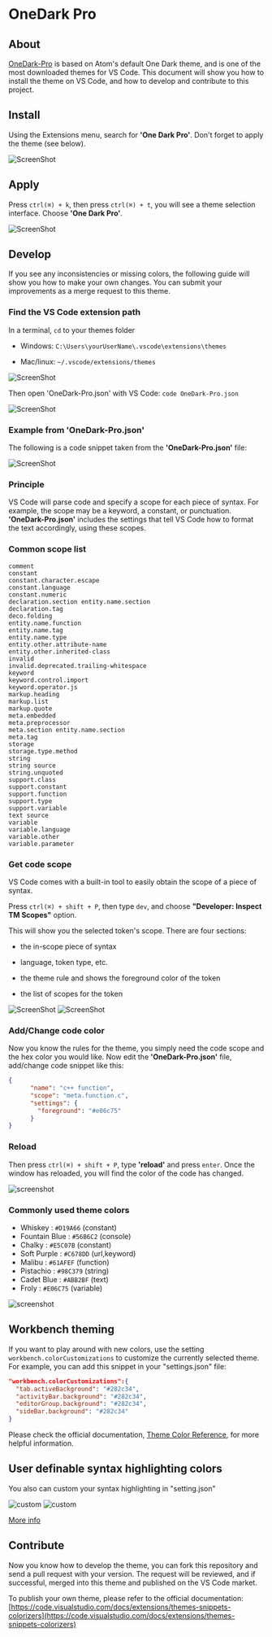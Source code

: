 # OneDark Pro 

## About
[OneDark-Pro](https://marketplace.visualstudio.com/items?itemName=zhuangtongfa.Material-theme) is based on Atom's default One Dark theme, and is one of the most downloaded themes for VS Code. This document will show you how to install the theme on VS Code, and how to develop and contribute to this project.

## Install
Using the Extensions menu, search for **'One Dark Pro'**. Don't forget to apply the theme (see below).

![ScreenShot](https://raw.githubusercontent.com/Binaryify/OneDark-Pro/master/static/screenshot3.png)

## Apply
Press `ctrl(⌘) + k`, then press `ctrl(⌘) + t`, you will see a theme selection interface. Choose **'One Dark Pro'**.

![ScreenShot](https://raw.githubusercontent.com/Binaryify/OneDark-Pro/master/static/screenshot4.png)

## Develop 
If you see any inconsistencies or missing colors, the following guide will show you how to make your own changes. You can submit your improvements as a merge request to this theme.

### Find the VS Code extension path

In a terminal, `cd` to your themes folder

- Windows:
`C:\Users\yourUserName\.vscode\extensions\themes`  

- Mac/linux:
`~/.vscode/extensions/themes`

![ScreenShot](https://raw.githubusercontent.com/Binaryify/OneDark-Pro/master/static/screenshot5.png)

Then open 'OneDark-Pro.json' with VS Code: `code OneDark-Pro.json`

![ScreenShot](https://raw.githubusercontent.com/Binaryify/OneDark-Pro/master/static/screenshot6.png)

### Example from 'OneDark-Pro.json'
The following is a code snippet taken from the **'OneDark-Pro.json'** file:

![ScreenShot](https://raw.githubusercontent.com/Binaryify/OneDark-Pro/master/static/screenshot7.png)

### Principle
VS Code will parse code and specify a scope for each piece of syntax. For example, the scope may be a keyword, a constant, or punctuation. **'OneDark-Pro.json'** includes the settings that tell VS Code how to format the text accordingly, using these scopes.

### Common scope list

```
comment
constant
constant.character.escape
constant.language
constant.numeric
declaration.section entity.name.section
declaration.tag
deco.folding
entity.name.function
entity.name.tag
entity.name.type
entity.other.attribute-name
entity.other.inherited-class
invalid
invalid.deprecated.trailing-whitespace
keyword
keyword.control.import
keyword.operator.js
markup.heading
markup.list
markup.quote
meta.embedded
meta.preprocessor
meta.section entity.name.section
meta.tag
storage
storage.type.method
string
string source
string.unquoted
support.class
support.constant
support.function
support.type
support.variable
text source
variable
variable.language
variable.other
variable.parameter
```

### Get code scope
VS Code comes with a built-in tool to easily obtain the scope of a piece of syntax. 

Press `ctrl(⌘) + shift + P`, then type `dev`, and choose **"Developer: Inspect TM Scopes"** option.

This will show you the selected token's scope. There are four sections:

- the in-scope piece of syntax

- language, token type, etc.

- the theme rule and shows the foreground color of the token

- the list of scopes for the token

![ScreenShot](https://raw.githubusercontent.com/Binaryify/OneDark-Pro/master/static/screenshot8.png)
![ScreenShot](https://raw.githubusercontent.com/Binaryify/OneDark-Pro/master/static/screenshot9.png)

### Add/Change code color
Now you know the rules for the theme, you simply need the code scope and the hex color you would like. Now edit the **'OneDark-Pro.json'** file, add/change code snippet like this:

```json
{
      "name": "c++ function",
      "scope": "meta.function.c",
      "settings": {
        "foreground": "#e06c75"
      }
}
```
### Reload
Then press `ctrl(⌘) + shift + P`, type **'reload'** and press `enter`. Once the window has reloaded, you will find the color of the code has changed.

![screenshot](https://raw.githubusercontent.com/Binaryify/OneDark-Pro/master/static/screenshot13.png)

### Commonly used theme colors

- Whiskey : `#D19A66` (constant)
- Fountain Blue : `#56B6C2` (console)
- Chalky : `#E5C07B` (constant)
- Soft Purple : `#C678DD` (url,keyword)
- Malibu : `#61AFEF` (function)
- Pistachio : `#98C379` (string)
- Cadet Blue : `#ABB2BF` (text)
- Froly : `#E06C75` (variable)

![screenshot](https://raw.githubusercontent.com/Binaryify/OneDark-Pro/master/static/screenshot10.png)

## Workbench theming
If you want to play around with new colors, use the setting `workbench.colorCustomizations` to customize the currently selected theme.
For example, you can add this snippet in your "settings.json" file:

```json
"workbench.colorCustomizations":{
  "tab.activeBackground": "#282c34",
  "activityBar.background": "#282c34",
  "editorGroup.background": "#282c34",
  "sideBar.background": "#282c34"
}
```

Please check the official documentation, [Theme Color Reference](https://code.visualstudio.com/docs/getstarted/theme-color-reference), for more helpful information.

## User definable syntax highlighting colors
You also can custom your syntax highlighting in "setting.json"

![custom](https://raw.githubusercontent.com/Binaryify/OneDark-Pro/master/static/customA.png)
![custom](https://raw.githubusercontent.com/Binaryify/OneDark-Pro/master/static/customB.png)

[More info](https://code.visualstudio.com/updates/v1_15#_user-definable-syntax-highlighting-colors)

## Contribute
Now you know how to develop the theme, you can fork this repository and send a pull request with your version. The request will be reviewed, and if successful, merged into this theme and published on the VS Code market.

To publish your own theme, please refer to the official documentation: [https://code.visualstudio.com/docs/extensions/themes-snippets-colorizers](https://code.visualstudio.com/docs/extensions/themes-snippets-colorizers)  

